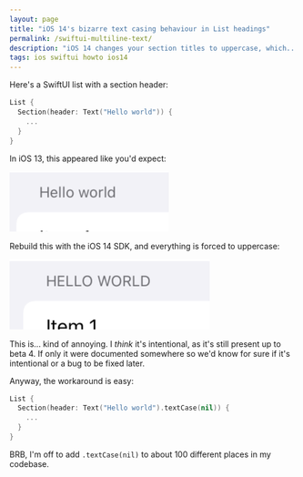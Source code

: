 ```yaml
---
layout: page
title: "iOS 14's bizarre text casing behaviour in List headings"
permalink: /swiftui-multiline-text/
description: "iOS 14 changes your section titles to uppercase, which...yeah?"
tags: ios swiftui howto ios14
---
```


Here's a SwiftUI list with a section header:

```swift
List {
  Section(header: Text("Hello world")) {
    ...
  }
}
```

In iOS 13, this appeared like you'd expect:

![iOS 13 list section header example](/assets/post-images/ios13-section-header.png)

Rebuild this with the iOS 14 SDK, and everything is forced to uppercase:

![iOS 14 list section header example](/assets/post-images/ios14-section-header.png)

This is... kind of annoying. I _think_ it's intentional, as it's still present up to beta 4. If only it were documented somewhere so we'd know for sure if it's intentional or a bug to be fixed later.

Anyway, the workaround is easy:

```swift
List {
  Section(header: Text("Hello world").textCase(nil)) {
    ...
  }
}
```

BRB, I'm off to add `.textCase(nil)` to about 100 different places in my codebase.